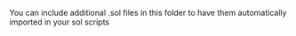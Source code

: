 You can include additional .sol files in this folder to have them automatically imported in your sol scripts
